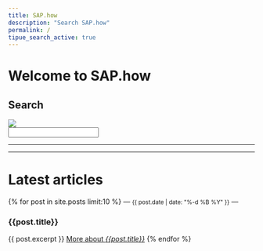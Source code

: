```yaml
---
title: SAP.how
description: "Search SAP.how"
permalink: /
tipue_search_active: true
---
```


# Welcome to SAP.how

## Search

<form action="{{ page.url | relative_url }}">
  <div class="tipue_search_left"><img src="{{ "/assets/tipuesearch/search.png" | relative_url }}" class="tipue_search_icon"></div>
  <div class="tipue_search_right"><input type="text" name="q" id="tipue_search_input" pattern=".{3,}" title="At least 3 characters" required></div>
  <div style="clear: both;"></div>
</form>

<div id="tipue_search_content"></div>

<script>
$(document).ready(function() {
  $('#tipue_search_input').tipuesearch();
});
</script>

---
---

# Latest articles

{% for post in site.posts limit:10 %}
  — <small>{{ post.date | date: "%-d %B %Y" }}</small> —
  <h3>{{post.title}}</h3>
  {{ post.excerpt }}
  <a href="{{post.url}}">More about <cite>{{post.title}}</cite></a>
{% endfor %}
